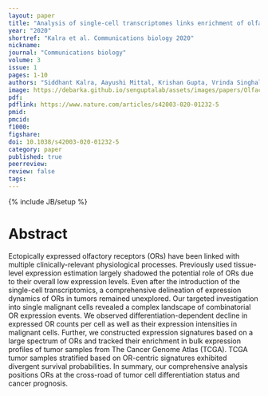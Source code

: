 ```yaml
---
layout: paper
title: "Analysis of single-cell transcriptomes links enrichment of olfactory receptors with cancer cell differentiation status and prognosis"
year: "2020"
shortref: "Kalra et al. Communications biology 2020"
nickname:
journal: "Communications biology"
volume: 3
issue: 1
pages: 1-10
authors: "Siddhant Kalra, Aayushi Mittal, Krishan Gupta, Vrinda Singhal, Anku Gupta, Tripti Mishra, Srivatsava Naidu, Debarka Sengupta, Gaurav Ahuja"
image: https://debarka.github.io/senguptalab/assets/images/papers/OlfactoryReceptorsWithCancerCellDifferentiationStatus.png
pdf:
pdflink: https://www.nature.com/articles/s42003-020-01232-5
pmid: 
pmcid: 
f1000:
figshare:
doi: 10.1038/s42003-020-01232-5
category: paper
published: true
peerreview:
review: false
tags:
---
```

{% include JB/setup %}


# Abstract

Ectopically expressed olfactory receptors (ORs) have been linked with multiple clinically-relevant physiological processes. Previously used tissue-level expression estimation largely shadowed the potential role of ORs due to their overall low expression levels. Even after the introduction of the single-cell transcriptomics, a comprehensive delineation of expression dynamics of ORs in tumors remained unexplored. Our targeted investigation into single malignant cells revealed a complex landscape of combinatorial OR expression events. We observed differentiation-dependent decline in expressed OR counts per cell as well as their expression intensities in malignant cells. Further, we constructed expression signatures based on a large spectrum of ORs and tracked their enrichment in bulk expression profiles of tumor samples from The Cancer Genome Atlas (TCGA). TCGA tumor samples stratified based on OR-centric signatures exhibited divergent survival probabilities. In summary, our comprehensive analysis positions ORs at the cross-road of tumor cell differentiation status and cancer prognosis.
